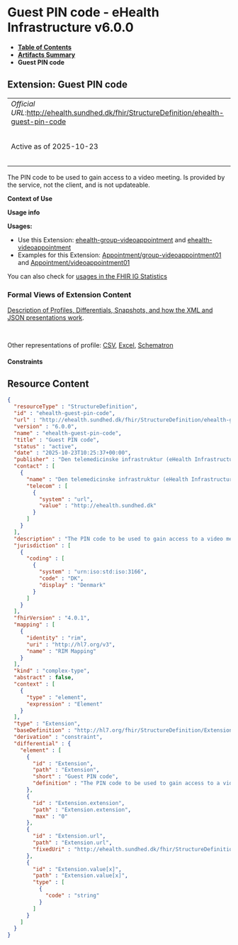 # Guest PIN code - eHealth Infrastructure v6.0.0

* [**Table of Contents**](toc.md)
* [**Artifacts Summary**](artifacts.md)
* **Guest PIN code**

## Extension: Guest PIN code 

| | |
| :--- | :--- |
| *Official URL*:http://ehealth.sundhed.dk/fhir/StructureDefinition/ehealth-guest-pin-code | *Version*:6.0.0 |
| Active as of 2025-10-23 | *Computable Name*:ehealth-guest-pin-code |

The PIN code to be used to gain access to a video meeting. Is provided by the service, not the client, and is not updateable.

**Context of Use**

**Usage info**

**Usages:**

* Use this Extension: [ehealth-group-videoappointment](StructureDefinition-ehealth-group-videoappointment.md) and [ehealth-videoappointment](StructureDefinition-ehealth-videoappointment.md)
* Examples for this Extension: [Appointment/group-videoappointment01](Appointment-group-videoappointment01.md) and [Appointment/videoappointment01](Appointment-videoappointment01.md)

You can also check for [usages in the FHIR IG Statistics](https://packages2.fhir.org/xig/dk.ehealth.sundhed.fhir.ig.core|current/StructureDefinition/ehealth-guest-pin-code)

### Formal Views of Extension Content

 [Description of Profiles, Differentials, Snapshots, and how the XML and JSON presentations work](http://build.fhir.org/ig/FHIR/ig-guidance/readingIgs.html#structure-definitions). 

 

Other representations of profile: [CSV](StructureDefinition-ehealth-guest-pin-code.csv), [Excel](StructureDefinition-ehealth-guest-pin-code.xlsx), [Schematron](StructureDefinition-ehealth-guest-pin-code.sch) 

#### Constraints



## Resource Content

```json
{
  "resourceType" : "StructureDefinition",
  "id" : "ehealth-guest-pin-code",
  "url" : "http://ehealth.sundhed.dk/fhir/StructureDefinition/ehealth-guest-pin-code",
  "version" : "6.0.0",
  "name" : "ehealth-guest-pin-code",
  "title" : "Guest PIN code",
  "status" : "active",
  "date" : "2025-10-23T10:25:37+00:00",
  "publisher" : "Den telemedicinske infrastruktur (eHealth Infrastructure)",
  "contact" : [
    {
      "name" : "Den telemedicinske infrastruktur (eHealth Infrastructure)",
      "telecom" : [
        {
          "system" : "url",
          "value" : "http://ehealth.sundhed.dk"
        }
      ]
    }
  ],
  "description" : "The PIN code to be used to gain access to a video meeting. Is provided by the service, not the client, and is not updateable.",
  "jurisdiction" : [
    {
      "coding" : [
        {
          "system" : "urn:iso:std:iso:3166",
          "code" : "DK",
          "display" : "Denmark"
        }
      ]
    }
  ],
  "fhirVersion" : "4.0.1",
  "mapping" : [
    {
      "identity" : "rim",
      "uri" : "http://hl7.org/v3",
      "name" : "RIM Mapping"
    }
  ],
  "kind" : "complex-type",
  "abstract" : false,
  "context" : [
    {
      "type" : "element",
      "expression" : "Element"
    }
  ],
  "type" : "Extension",
  "baseDefinition" : "http://hl7.org/fhir/StructureDefinition/Extension",
  "derivation" : "constraint",
  "differential" : {
    "element" : [
      {
        "id" : "Extension",
        "path" : "Extension",
        "short" : "Guest PIN code",
        "definition" : "The PIN code to be used to gain access to a video meeting. Is provided by the service, not the client, and is not updateable."
      },
      {
        "id" : "Extension.extension",
        "path" : "Extension.extension",
        "max" : "0"
      },
      {
        "id" : "Extension.url",
        "path" : "Extension.url",
        "fixedUri" : "http://ehealth.sundhed.dk/fhir/StructureDefinition/ehealth-guest-pin-code"
      },
      {
        "id" : "Extension.value[x]",
        "path" : "Extension.value[x]",
        "type" : [
          {
            "code" : "string"
          }
        ]
      }
    ]
  }
}

```
